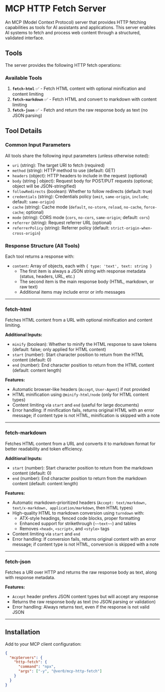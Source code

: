 # MCP HTTP Fetch Server

An MCP (Model Context Protocol) server that provides HTTP fetching capabilities as tools for AI assistants and applications. This server enables AI systems to fetch and process web content through a structured, validated interface.

## Tools

The server provides the following HTTP fetch operations:

### Available Tools

1. **`fetch-html`** ✅ - Fetch HTML content with optional minification and content limiting
2. **`fetch-markdown`** ✅ - Fetch HTML and convert to markdown with content limiting
3. **`fetch-json`** ✅ - Fetch and return the raw response body as text (no JSON parsing)

## Tool Details

### Common Input Parameters

All tools share the following input parameters (unless otherwise noted):

- `uri` (string): The target URI to fetch (required)
- `method` (string): HTTP method to use (default: GET)
- `headers` (object): HTTP headers to include in the request (optional)
- `body` (string | object): Request body for POST/PUT requests (optional; object will be JSON-stringified)
- `followRedirects` (boolean): Whether to follow redirects (default: true)
- `credentials` (string): Credentials policy (`omit`, `same-origin`, `include`; default: `same-origin`)
- `cache` (string): Cache mode (`default`, `no-store`, `reload`, `no-cache`, `force-cache`; optional)
- `mode` (string): CORS mode (`cors`, `no-cors`, `same-origin`; default: `cors`)
- `referrer` (string): Request referrer URL (optional)
- `referrerPolicy` (string): Referrer policy (default: `strict-origin-when-cross-origin`)

### Response Structure (All Tools)

Each tool returns a response with:
- `content`: Array of objects, each with `{ type: 'text', text: string }`
  - The first item is always a JSON string with response metadata (status, headers, URL, etc.)
  - The second item is the main response body (HTML, markdown, or raw text)
  - Additional items may include error or info messages

---

### fetch-html

Fetches HTML content from a URL with optional minification and content limiting.

**Additional Inputs:**
- `minify` (boolean): Whether to minify the HTML response to save tokens (default: false; only applied for HTML content)
- `start` (number): Start character position to return from the HTML content (default: 0)
- `end` (number): End character position to return from the HTML content (default: content length)

**Features:**
- Automatic browser-like headers (`Accept`, `User-Agent`) if not provided
- HTML minification using `@minify-html/node` (only for HTML content types)
- Content limiting via `start` and `end` (useful for large documents)
- Error handling: If minification fails, returns original HTML with an error message; if content type is not HTML, minification is skipped with a note

---

### fetch-markdown

Fetches HTML content from a URL and converts it to markdown format for better readability and token efficiency.

**Additional Inputs:**
- `start` (number): Start character position to return from the markdown content (default: 0)
- `end` (number): End character position to return from the markdown content (default: content length)

**Features:**
- Automatic markdown-prioritized headers (`Accept: text/markdown, text/x-markdown, application/markdown`, then HTML types)
- High-quality HTML to markdown conversion using `turndown` with:
  - ATX-style headings, fenced code blocks, proper formatting
  - Enhanced support for strikethrough (`~~text~~`) and tables
  - Removes `<head>`, `<script>`, and `<style>` tags
- Content limiting via `start` and `end`
- Error handling: If conversion fails, returns original content with an error message; if content type is not HTML, conversion is skipped with a note

---

### fetch-json

Fetches a URI over HTTP and returns the raw response body as text, along with response metadata.

**Features:**
- `Accept` header prefers JSON content types but will accept any response
- Returns the raw response body as text (no JSON parsing or validation)
- Error handling: Always returns text, even if the response is not valid JSON

---

## Installation

Add to your MCP client configuration:

```json
{
  "mcpServers": {
    "http-fetch": {
      "command": "npx",
      "args": ["-y", "@ver0/mcp-http-fetch"]
    }
  }
}
```
